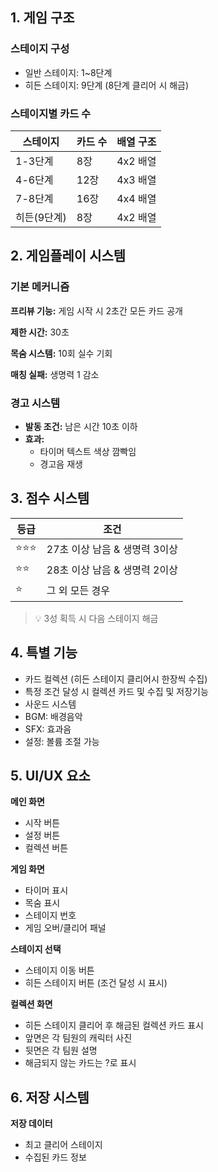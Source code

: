 ## 1. 게임 구조
### 스테이지 구성
- 일반 스테이지: 1~8단계
- 히든 스테이지: 9단계 (8단계 클리어 시 해금)

### 스테이지별 카드 수
| 스테이지 | 카드 수 | 배열 구조 |
|---------|---------|-----------|
| 1-3단계 | 8장 | 4x2 배열 |
| 4-6단계 | 12장 | 4x3 배열 |
| 7-8단계 | 16장 | 4x4 배열 |
| 히든(9단계) | 8장 | 4x2 배열 |

## 2. 게임플레이 시스템

### 기본 메커니즘
**프리뷰 기능:** 게임 시작 시 2초간 모든 카드 공개

**제한 시간:** 30초

**목숨 시스템:** 10회 실수 기회

**매칭 실패:** 생명력 1 감소

### 경고 시스템
- **발동 조건:** 남은 시간 10초 이하
- **효과:**
  - 타이머 텍스트 색상 깜빡임
  - 경고음 재생
## 3. 점수 시스템

| 등급 | 조건 |
|------|------|
| ⭐⭐⭐ | 27초 이상 남음 & 생명력 3이상 |
| ⭐⭐ | 28초 이상 남음 & 생명력 2이상 |
| ⭐ | 그 외 모든 경우 |
> 💡 3성 획득 시 다음 스테이지 해금

## 4. 특별 기능
- 카드 컬렉션 (히든 스테이지 클리어시 한장씩 수집)
- 특정 조건 달성 시 컬렉션 카드 및 수집 및 저장기능
- 사운드 시스템
- BGM: 배경음악
- SFX: 효과음
- 설정: 볼륨 조절 가능

## 5. UI/UX 요소
**메인 화면**
- 시작 버튼
- 설정 버튼
- 컬렉션 버튼

**게임 화면**
- 타이머 표시
- 목숨 표시
- 스테이지 번호
- 게임 오버/클리어 패널

**스테이지 선택**
- 스테이지 이동 버튼
- 히든 스테이지 버튼 (조건 달성 시 표시)

**컬렉션 화면**
  - 히든 스테이지 클리어 후 해금된 컬렉션 카드 표시
  - 앞면은 각 팀원의 캐릭터 사진
  - 뒷면은 각 팀원 설명
  - 해금되지 않는 카드는 ?로 표시

## 6. 저장 시스템
**저장 데이터**
- 최고 클리어 스테이지
- 수집된 카드 정보